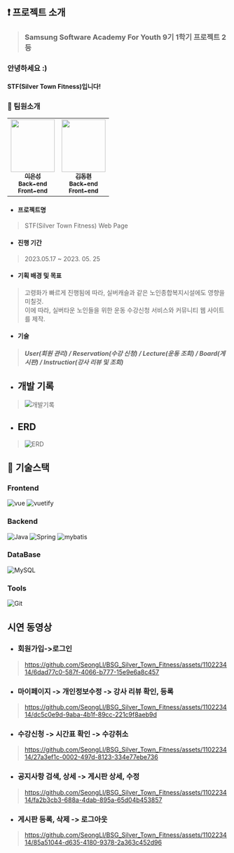 ## :exclamation: 프로젝트 소개
> ### Samsung Software Academy For Youth 9기 1학기 프로젝트 2등

### 안녕하세요 :)
#### STF(Silver Town Fitness)입니다!


### :raising_hand: 팀원소개
<table>
  <tr>
      <td align="center"><a href="https://github.com/SeongLI"><img src="https://avatars.githubusercontent.com/u/110223414?v=4" width="100px;" height="120px;" alt=""/><br /><sub><b>이은성<br>Back-end <br> Front-end<br/></b></sub></a></td>
      <td align="center"><a href="https://github.com/dongk1m/"><img src="https://avatars.githubusercontent.com/u/120110806?v=4" width="100px;" height="120px;" alt=""/><br /><sub><b>김동현<br>Back-end <br> Front-end</b></sub></a><br /></td>      
  </tr>
</table>

- #### 프로젝트명
>  STF(Silver Town Fitness) Web Page

- #### 진행 기간
> 2023.05.17 ~ 2023. 05. 25

- #### 기획 배경 및 목표
 > 고령화가 빠르게 진행됨에 따라, 실버캐슬과 같은 노인종합복지시설에도 영향을 미칠것. <br>
 > 이에 따라, 실버타운 노인들을 위한 운동 수강신청 서비스와 커뮤니티 웹 사이트를 제작.

- #### 기술
> ##### User(회원 관리) / Reservation(수강 신청) / Lecture(운동 조회) / Board(게시판) / Instructior(강사 리뷰 및 조회)


- ## 개발 기록
> ![개발기록](https://github.com/SeongLI/BSG_Silver_Town_Fitness/assets/110223414/deaff47d-51fd-4bf3-8069-2f2cbf06a040)

- ## ERD
> ![ERD](https://github.com/SeongLI/BSG_Silver_Town_Fitness/assets/110223414/55122726-993b-45ba-9134-9a41518b6922)


## :wrench: 기술스택

### Frontend
![vue](https://img.shields.io/badge/vue.js-4FC08D.svg?&style=for-the-badge&logo=vue.js&logoColor=white)
![vuetify](https://img.shields.io/badge/vuetify-E34F26.svg?&style=for-the-badge&logo=HTML5&logoColor=white)

### Backend
![Java](https://img.shields.io/badge/Java-007396.svg?&style=for-the-badge&logo=Java&logoColor=white)
![Spring](https://img.shields.io/badge/Spring-6DB33F.svg?&style=for-the-badge&logo=Spring&logoColor=white)
![mybatis](https://img.shields.io/badge/mybatis-007ACC.svg?&style=for-the-badge&logo=mybatis%20Studio%20Code&logoColor=white)

### DataBase
![MySQL](https://img.shields.io/badge/MySQL-4479A1.svg?&style=for-the-badge&logo=MySQL&logoColor=white)


### Tools
![Git](https://img.shields.io/badge/Git-232F3E.svg?&style=for-the-badge&logo=Git&logoColor=white)


## 시연 동영상
- ### 회원가입->로그인 
> https://github.com/SeongLI/BSG_Silver_Town_Fitness/assets/110223414/6dad77c0-587f-4066-b777-15e9e6a8c457

- ### 마이페이지 -> 개인정보수정 -> 강사 리뷰 확인, 등록
> https://github.com/SeongLI/BSG_Silver_Town_Fitness/assets/110223414/dc5c0e9d-9aba-4b1f-89cc-221c9f8aeb9d

- ###  수강신청 -> 시간표 확인 -> 수강취소
> https://github.com/SeongLI/BSG_Silver_Town_Fitness/assets/110223414/27a3ef1c-0002-497d-8123-334e77ebe736

- ### 공지사항 검색, 상세 -> 게시판 상세, 수정
> https://github.com/SeongLI/BSG_Silver_Town_Fitness/assets/110223414/fa2b3cb3-688a-4dab-895a-65d04b453857

- ### 게시판 등록, 삭제 -> 로그아웃
> https://github.com/SeongLI/BSG_Silver_Town_Fitness/assets/110223414/85a51044-d635-4180-9378-2a363c452d96




